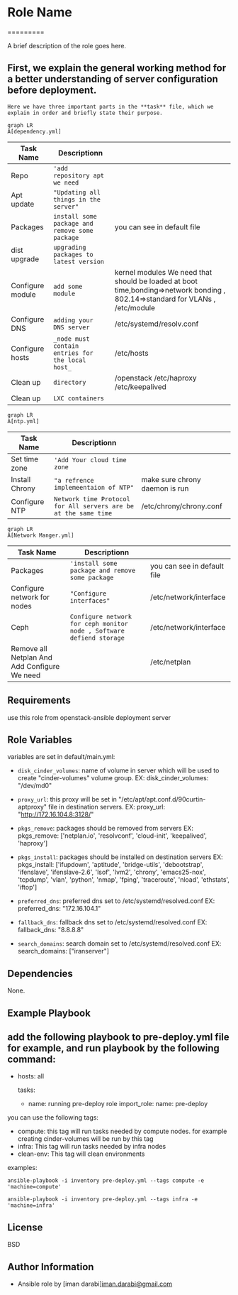 # Role Name
=========

A brief description of the role goes here.


## First, we explain the general working method for a better understanding of server configuration before deployment.
`Here we have three important parts in the **task** file, which we explain in order and briefly state their purpose.`

  ```mermaid
graph LR
A[dependency.yml]
```
|Task Name       |Descriptionn                   |                             |
|----------------|-------------------------------|-----------------------------|
|Repo            | `'add repository apt we need`        |                      |
|Apt update      |`"Updating all things in the server"`                        |            
|Packages        |`install some package and remove some package ` |you can see in default file
|dist upgrade    |`upgrading packages to latest version`|                      |
|Configure module|`add some module`                     |kernel modules We need that should be loaded at boot time,bonding=>network bonding , 802.14=>standard for VLANs , /etc/module|
|Configure DNS|`adding your DNS server`                 |/etc/systemd/resolv.conf |
|Configure hosts|`_node must contain entries for the local host_`| /etc/hosts|
|Clean up|`directory`| /openstack /etc/haproxy /etc/keepalived|
|Clean up|`LXC containers`||

  ```mermaid
graph LR
A[ntp.yml]
```
|Task Name       |Descriptionn                   |                             |
|----------------|-------------------------------|-----------------------------|
|Set time zone   | `'Add Your cloud time zone`   |                             |
|Install Chrony  |`"a refrence implemeentaion of NTP"`             |   make sure chrony daemon is run         |
|Configure NTP         |`Network time Protocol for All servers are be at the same time` |/etc/chrony/chrony.conf |



  ```mermaid
graph LR
A[Network Manger.yml]
```
|Task Name       |Descriptionn                   |                             |
|----------------|-------------------------------|-----------------------------|
|Packages        | `'install some package and remove some package `        |you can see in default file            |
|Configure network for nodes  |`"Configure interfaces"`            | /etc/network/interface   
|Ceph  |`Configure network for ceph monitor node , Software defiend storage`            | /etc/network/interface        
|Remove all Netplan And Add Configure We need      | |/etc/netplan





Requirements
------------
use this role from openstack-ansible deployment server 

Role Variables
--------------
variables are set in default/main.yml: 
+ `disk_cinder_volumes`: name of volume in server which will be used to create "cinder-volumes" volume group.
  		EX: disk_cinder_volumes: "/dev/md0"

+ `proxy_url`: this proxy will be set in "/etc/apt/apt.conf.d/90curtin-aptproxy" file in destination servers.
  	       EX: proxy_url: "http://172.16.104.8:3128/"

+ `pkgs_remove`: packages should be removed from servers
  	       EX: pkgs_remove: ['netplan.io', 'resolvconf', 'cloud-init', 'keepalived', 'haproxy']

+ `pkgs_install`: packages should be installed on destination servers
  	       EX: pkgs_install: ['ifupdown', 'aptitude', 'bridge-utils', 'debootstrap', 'ifenslave', 'ifenslave-2.6', 'lsof', 'lvm2', 'chrony', 'emacs25-nox', 'tcpdump', 'vlan', 'python', 'nmap', 'fping', 'traceroute', 'nload', 'ethstats', 'iftop']

+ `preferred_dns`: preferred dns set to /etc/systemd/resolved.conf
  		   EX: preferred_dns: "172.16.104.1"
+ `fallback_dns`: fallback dns set to /etc/systemd/resolved.conf
  		  EX: fallback_dns: "8.8.8.8"
+ `search_domains`: search domain set to /etc/systemd/resolved.conf
  		  EX: search_domains: ["iranserver"]

Dependencies
------------
None.

Example Playbook
----------------
add the following playbook to pre-deploy.yml file for example, and run playbook by the following command: 
---
- hosts: all

  tasks:
    - name: running pre-deploy role 
      import_role:
        name: pre-deploy

you can use the following tags:
  - compute: this tag will run tasks needed by compute nodes. for example creating cinder-volumes will be run by this tag
  - infra: This tag will run tasks needed by infra nodes
  - clean-env: This tag will clean environments

examples:

```
ansible-playbook -i inventory pre-deploy.yml --tags compute -e 'machine=compute'
```

```
ansible-playbook -i inventory pre-deploy.yml --tags infra -e 'machine=infra'
```

License
-------
BSD

Author Information
------------------
+ Ansible role by [iman darabi]<iman.darabi@gmail.com>
